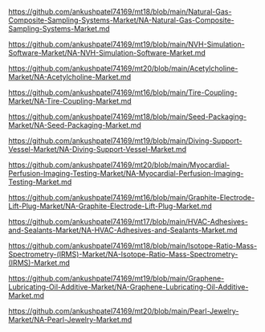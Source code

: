 <p><a href="https://github.com/ankushpatel74169/mt18/blob/main/Natural-Gas-Composite-Sampling-Systems-Market/NA-Natural-Gas-Composite-Sampling-Systems-Market.md">https://github.com/ankushpatel74169/mt18/blob/main/Natural-Gas-Composite-Sampling-Systems-Market/NA-Natural-Gas-Composite-Sampling-Systems-Market.md</a></p><p><a href="https://github.com/ankushpatel74169/mt19/blob/main/NVH-Simulation-Software-Market/NA-NVH-Simulation-Software-Market.md">https://github.com/ankushpatel74169/mt19/blob/main/NVH-Simulation-Software-Market/NA-NVH-Simulation-Software-Market.md</a></p><p><a href="https://github.com/ankushpatel74169/mt20/blob/main/Acetylcholine-Market/NA-Acetylcholine-Market.md">https://github.com/ankushpatel74169/mt20/blob/main/Acetylcholine-Market/NA-Acetylcholine-Market.md</a></p><p><a href="https://github.com/ankushpatel74169/mt16/blob/main/Tire-Coupling-Market/NA-Tire-Coupling-Market.md">https://github.com/ankushpatel74169/mt16/blob/main/Tire-Coupling-Market/NA-Tire-Coupling-Market.md</a></p><p><a href="https://github.com/ankushpatel74169/mt18/blob/main/Seed-Packaging-Market/NA-Seed-Packaging-Market.md">https://github.com/ankushpatel74169/mt18/blob/main/Seed-Packaging-Market/NA-Seed-Packaging-Market.md</a></p><p><a href="https://github.com/ankushpatel74169/mt19/blob/main/Diving-Support-Vessel-Market/NA-Diving-Support-Vessel-Market.md">https://github.com/ankushpatel74169/mt19/blob/main/Diving-Support-Vessel-Market/NA-Diving-Support-Vessel-Market.md</a></p><p><a href="https://github.com/ankushpatel74169/mt20/blob/main/Myocardial-Perfusion-Imaging-Testing-Market/NA-Myocardial-Perfusion-Imaging-Testing-Market.md">https://github.com/ankushpatel74169/mt20/blob/main/Myocardial-Perfusion-Imaging-Testing-Market/NA-Myocardial-Perfusion-Imaging-Testing-Market.md</a></p><p><a href="https://github.com/ankushpatel74169/mt16/blob/main/Graphite-Electrode-Lift-Plug-Market/NA-Graphite-Electrode-Lift-Plug-Market.md">https://github.com/ankushpatel74169/mt16/blob/main/Graphite-Electrode-Lift-Plug-Market/NA-Graphite-Electrode-Lift-Plug-Market.md</a></p><p><a href="https://github.com/ankushpatel74169/mt17/blob/main/HVAC-Adhesives-and-Sealants-Market/NA-HVAC-Adhesives-and-Sealants-Market.md">https://github.com/ankushpatel74169/mt17/blob/main/HVAC-Adhesives-and-Sealants-Market/NA-HVAC-Adhesives-and-Sealants-Market.md</a></p><p><a href="https://github.com/ankushpatel74169/mt18/blob/main/Isotope-Ratio-Mass-Spectrometry-(IRMS)-Market/NA-Isotope-Ratio-Mass-Spectrometry-(IRMS)-Market.md">https://github.com/ankushpatel74169/mt18/blob/main/Isotope-Ratio-Mass-Spectrometry-(IRMS)-Market/NA-Isotope-Ratio-Mass-Spectrometry-(IRMS)-Market.md</a></p><p><a href="https://github.com/ankushpatel74169/mt19/blob/main/Graphene-Lubricating-Oil-Additive-Market/NA-Graphene-Lubricating-Oil-Additive-Market.md">https://github.com/ankushpatel74169/mt19/blob/main/Graphene-Lubricating-Oil-Additive-Market/NA-Graphene-Lubricating-Oil-Additive-Market.md</a></p><p><a href="https://github.com/ankushpatel74169/mt20/blob/main/Pearl-Jewelry-Market/NA-Pearl-Jewelry-Market.md">https://github.com/ankushpatel74169/mt20/blob/main/Pearl-Jewelry-Market/NA-Pearl-Jewelry-Market.md</a></p>
